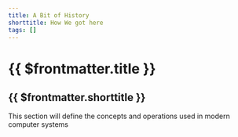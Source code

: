 ```yaml
---
title: A Bit of History
shorttitle: How We got here
tags: []
---
```


# {{ $frontmatter.title }}
## {{ $frontmatter.shorttitle }}

This section will define the concepts and operations used in modern computer systems

<!-- ## [Decimal](./decimal)
### Review what we already know -->

